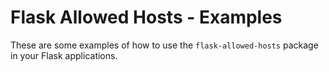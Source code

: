 # Flask Allowed Hosts - Examples

These are some examples of how to use the `flask-allowed-hosts` package in your Flask applications.